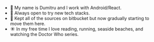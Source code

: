 - 👋 My name is Dumitru and I work with Android/React.
- 🌱 Always open to try new tech stacks.
- 🤔 Kept all of the sources on bitbucket but now gradually starting to move them here.
- ☀️ In my free time I love reading, running, seaside beaches, and watching the Doctor Who series.


<!--
**dhr039/dhr039** is a ✨ _special_ ✨ repository because its `README.md` (this file) appears on your GitHub profile.

Here are some ideas to get you started:

- 🔭 I’m currently working on ...
- 🌱 I’m currently learning ...
- 👯 I’m looking to collaborate on ...
- 🤔 I’m looking for help with ...
- 💬 Ask me about ...
- 📫 How to reach me: ...
- 😄 Pronouns: ...
- ⚡ Fun fact: ...
-->
